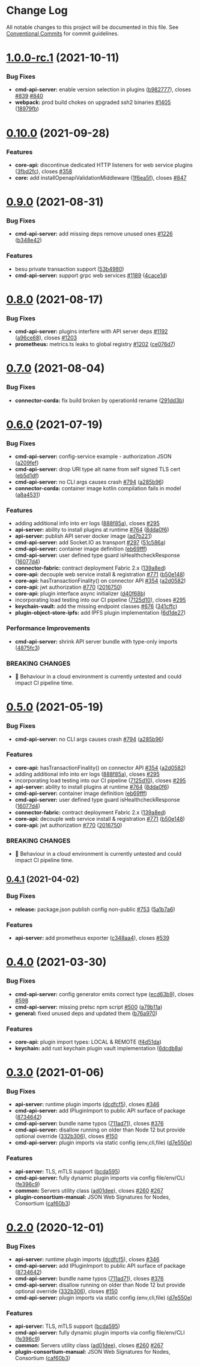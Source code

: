 # Change Log

All notable changes to this project will be documented in this file.
See [Conventional Commits](https://conventionalcommits.org) for commit guidelines.

# [1.0.0-rc.1](https://github.com/hyperledger/cactus/compare/v0.10.0...v1.0.0-rc.1) (2021-10-11)


### Bug Fixes

* **cmd-api-server:** enable version selection in plugins ([b982777](https://github.com/hyperledger/cactus/commit/b9827772fa6694381716686759f85f96b915662e)), closes [#839](https://github.com/hyperledger/cactus/issues/839) [#840](https://github.com/hyperledger/cactus/issues/840)
* **webpack:** prod build chokes on upgraded ssh2 binaries [#1405](https://github.com/hyperledger/cactus/issues/1405) ([18979fb](https://github.com/hyperledger/cactus/commit/18979fb33880d8ca30e2fda01fb3d598deb839f9))





# [0.10.0](https://github.com/hyperledger/cactus/compare/v0.9.0...v0.10.0) (2021-09-28)


### Features

* **core-api:** discontinue dedicated HTTP listeners for web service plugins ([3fbd2fc](https://github.com/hyperledger/cactus/commit/3fbd2fcb60d49090bf4e986bea74d4e988348659)), closes [#358](https://github.com/hyperledger/cactus/issues/358)
* **core:** add installOpenapiValidationMiddleware ([1f6ea5f](https://github.com/hyperledger/cactus/commit/1f6ea5fe3aa1ba997a655098d632034f13f232a5)), closes [#847](https://github.com/hyperledger/cactus/issues/847)





# [0.9.0](https://github.com/hyperledger/cactus/compare/v0.8.0...v0.9.0) (2021-08-31)


### Bug Fixes

* **cmd-api-server:** add missing deps remove unused ones [#1226](https://github.com/hyperledger/cactus/issues/1226) ([b348e42](https://github.com/hyperledger/cactus/commit/b348e4266369fed502610b4c0769d4d6b19f9115))


### Features

* besu private transaction support ([53b4980](https://github.com/hyperledger/cactus/commit/53b49808615aced96b628bf1498a1b62c5c9ca42))
* **cmd-api-server:** support grpc web services [#1189](https://github.com/hyperledger/cactus/issues/1189) ([4cace1d](https://github.com/hyperledger/cactus/commit/4cace1dca3377e09d2ed37fdadeec6b125d47896))





# [0.8.0](https://github.com/hyperledger/cactus/compare/v0.7.0...v0.8.0) (2021-08-17)


### Bug Fixes

* **cmd-api-server:** plugins interfere with API server deps [#1192](https://github.com/hyperledger/cactus/issues/1192) ([a96ce68](https://github.com/hyperledger/cactus/commit/a96ce689dae74345b41d5bd94dd46dd3e9bc3e71)), closes [#1203](https://github.com/hyperledger/cactus/issues/1203)
* **prometheus:** metrics.ts leaks to global registry [#1202](https://github.com/hyperledger/cactus/issues/1202) ([ce076d7](https://github.com/hyperledger/cactus/commit/ce076d709f8e0cba143f8fe9d71f1de1df8f71dc))





# [0.7.0](https://github.com/hyperledger/cactus/compare/v0.6.0...v0.7.0) (2021-08-04)


### Bug Fixes

* **connector-corda:** fix build broken by operationId rename ([291dd3b](https://github.com/hyperledger/cactus/commit/291dd3bc666939fffbc3780eaefd9059c756878a))





# [0.6.0](https://github.com/hyperledger/cactus/compare/v0.4.1...v0.6.0) (2021-07-19)


### Bug Fixes

* **cmd-api-server:** config-service example - authorization JSON ([a209fef](https://github.com/hyperledger/cactus/commit/a209feffdea47f0992f17a7c0265535614143dfe))
* **cmd-api-server:** drop URI type alt name from self signed TLS cert ([eb5d1df](https://github.com/hyperledger/cactus/commit/eb5d1dfaf8523690008c1c1c0aaa0b0efedb2cba))
* **cmd-api-server:** no CLI args causes crash [#794](https://github.com/hyperledger/cactus/issues/794) ([a285b96](https://github.com/hyperledger/cactus/commit/a285b96785792cd29f450bfc1cc066067c82f558))
* **connector-corda:** container image kotlin compilation fails in model ([a8a4531](https://github.com/hyperledger/cactus/commit/a8a4531d379fe16d4c991802525ec573a7e3ede1))


### Features

* adding additional info into err logs ([888f85a](https://github.com/hyperledger/cactus/commit/888f85a680a330cfc6be98bab3e8aed5d9e9dde2)), closes [#295](https://github.com/hyperledger/cactus/issues/295)
* **api-server:** ability to install plugins at runtime [#764](https://github.com/hyperledger/cactus/issues/764) ([8dda0f6](https://github.com/hyperledger/cactus/commit/8dda0f61937c6e1a85afee0345af44b1bfa09c0a))
* **api-server:** publish API server docker image ([ad7b221](https://github.com/hyperledger/cactus/commit/ad7b2211305bcefb044701276a56d5ad09d8468c))
* **cmd-api-server:** add Socket.IO as transport [#297](https://github.com/hyperledger/cactus/issues/297) ([51c586a](https://github.com/hyperledger/cactus/commit/51c586aa01bff3e75f0e87be43f0764b30d8222c))
* **cmd-api-server:** container image definition ([eb69fff](https://github.com/hyperledger/cactus/commit/eb69fff36fca805c6b96c6db7caadfbed85e8485))
* **cmd-api-server:** user defined type guard isHealthcheckResponse ([16077d4](https://github.com/hyperledger/cactus/commit/16077d42ec7edce4999d77cfbca5c02177d15fa6))
* **connector-fabric:** contract deployment Fabric 2.x ([139a8ed](https://github.com/hyperledger/cactus/commit/139a8ed96d5d547a514839a461abcb7d0e937cb0))
* **core-api:** decouple web service install & registration [#771](https://github.com/hyperledger/cactus/issues/771) ([b50e148](https://github.com/hyperledger/cactus/commit/b50e148f43c0b27138471c972aab391486e761e6))
* **core-api:** hasTransactionFinality() on connector API [#354](https://github.com/hyperledger/cactus/issues/354) ([a2d0582](https://github.com/hyperledger/cactus/commit/a2d058218780e5e4c81e5f847cc875879a946e3f))
* **core-api:** jwt authorization [#770](https://github.com/hyperledger/cactus/issues/770) ([2016750](https://github.com/hyperledger/cactus/commit/2016750849b4333bb4dd78897468771f0642a4f5))
* **core-api:** plugin interface async initializer ([d40f68b](https://github.com/hyperledger/cactus/commit/d40f68bd9eaff498df8514fe7397986b5a2f865d))
* incorporating load testing into our CI pipeline ([7125d10](https://github.com/hyperledger/cactus/commit/7125d1043091e0443edaa7b63021cd0b96404c4b)), closes [#295](https://github.com/hyperledger/cactus/issues/295)
* **keychain-vault:** add the missing endpoint classes [#676](https://github.com/hyperledger/cactus/issues/676) ([341cffc](https://github.com/hyperledger/cactus/commit/341cffcef72286169a4ceced69414618d5059d0e))
* **plugin-object-store-ipfs:** add IPFS plugin implementation ([6d1de27](https://github.com/hyperledger/cactus/commit/6d1de274b45a3fd2cc5120588f9d8594d5d3ace6))


### Performance Improvements

* **cmd-api-server:** shrink API server bundle with type-only imports ([4875fc3](https://github.com/hyperledger/cactus/commit/4875fc346bba70ee87d8fe033435035201d48b3e))


### BREAKING CHANGES

* 🧨 Behaviour in a cloud environment is currently untested and could impact
CI pipeline time.





# [0.5.0](https://github.com/hyperledger/cactus/compare/v0.4.1...v0.5.0) (2021-05-19)


### Bug Fixes

* **cmd-api-server:** no CLI args causes crash [#794](https://github.com/hyperledger/cactus/issues/794) ([a285b96](https://github.com/hyperledger/cactus/commit/a285b96785792cd29f450bfc1cc066067c82f558))


### Features

* **core-api:** hasTransactionFinality() on connector API [#354](https://github.com/hyperledger/cactus/issues/354) ([a2d0582](https://github.com/hyperledger/cactus/commit/a2d058218780e5e4c81e5f847cc875879a946e3f))
* adding additional info into err logs ([888f85a](https://github.com/hyperledger/cactus/commit/888f85a680a330cfc6be98bab3e8aed5d9e9dde2)), closes [#295](https://github.com/hyperledger/cactus/issues/295)
* incorporating load testing into our CI pipeline ([7125d10](https://github.com/hyperledger/cactus/commit/7125d1043091e0443edaa7b63021cd0b96404c4b)), closes [#295](https://github.com/hyperledger/cactus/issues/295)
* **api-server:** ability to install plugins at runtime [#764](https://github.com/hyperledger/cactus/issues/764) ([8dda0f6](https://github.com/hyperledger/cactus/commit/8dda0f61937c6e1a85afee0345af44b1bfa09c0a))
* **cmd-api-server:** container image definition ([eb69fff](https://github.com/hyperledger/cactus/commit/eb69fff36fca805c6b96c6db7caadfbed85e8485))
* **cmd-api-server:** user defined type guard isHealthcheckResponse ([16077d4](https://github.com/hyperledger/cactus/commit/16077d42ec7edce4999d77cfbca5c02177d15fa6))
* **connector-fabric:** contract deployment Fabric 2.x ([139a8ed](https://github.com/hyperledger/cactus/commit/139a8ed96d5d547a514839a461abcb7d0e937cb0))
* **core-api:** decouple web service install & registration [#771](https://github.com/hyperledger/cactus/issues/771) ([b50e148](https://github.com/hyperledger/cactus/commit/b50e148f43c0b27138471c972aab391486e761e6))
* **core-api:** jwt authorization [#770](https://github.com/hyperledger/cactus/issues/770) ([2016750](https://github.com/hyperledger/cactus/commit/2016750849b4333bb4dd78897468771f0642a4f5))


### BREAKING CHANGES

* 🧨 Behaviour in a cloud environment is currently untested and could impact
CI pipeline time.





## [0.4.1](https://github.com/hyperledger/cactus/compare/v0.4.0...v0.4.1) (2021-04-02)


### Bug Fixes

* **release:** package.json publish config non-public [#753](https://github.com/hyperledger/cactus/issues/753) ([5a1b7a6](https://github.com/hyperledger/cactus/commit/5a1b7a6eba9a18d4f7474a3c44d4a4035fc99e84))


### Features

* **api-server:** add prometheus exporter ([c348aa4](https://github.com/hyperledger/cactus/commit/c348aa4f858536bca350af6abd524a5d345aacc7)), closes [#539](https://github.com/hyperledger/cactus/issues/539)





# [0.4.0](https://github.com/hyperledger/cactus/compare/v0.3.0...v0.4.0) (2021-03-30)


### Bug Fixes

* **cmd-api-server:** config generator emits correct type ([ecd63b9](https://github.com/hyperledger/cactus/commit/ecd63b9fac831f198f0f979754a7790f61133f49)), closes [#598](https://github.com/hyperledger/cactus/issues/598)
* **cmd-api-server:** missing pretsc npm script [#500](https://github.com/hyperledger/cactus/issues/500) ([a79b11a](https://github.com/hyperledger/cactus/commit/a79b11a3a0001a9fb9732da295451f1b424e7b35))
* **general:** fixed unused deps and updated them ([b76a970](https://github.com/hyperledger/cactus/commit/b76a9703341c5a4cabe056e743338cbedebbeaad))


### Features

* **core-api:** plugin import types: LOCAL & REMOTE ([f4d51da](https://github.com/hyperledger/cactus/commit/f4d51dae5b28367e714a2b9aa35dd84a2cb4cb37))
* **keychain:** add rust keychain plugin vault implementation ([6dcdb8a](https://github.com/hyperledger/cactus/commit/6dcdb8a02db30e4dfe3d912bd56d5979b0cb3bc3))





# [0.3.0](https://github.com/hyperledger/cactus/compare/v0.1.0...v0.3.0) (2021-01-06)


### Bug Fixes

* **api-server:** runtime plugin imports ([dcdfcf5](https://github.com/hyperledger/cactus/commit/dcdfcf59e8e5220e24093e3dbeb41f49f1e5ab1b)), closes [#346](https://github.com/hyperledger/cactus/issues/346)
* **cmd-api-server:** add IPluginImport to public API surface of package ([8734642](https://github.com/hyperledger/cactus/commit/8734642e01c916fe2c1fc0b8c0a58ebd1db7391b))
* **cmd-api-server:** bundle name typos ([711ad71](https://github.com/hyperledger/cactus/commit/711ad7168d9ff89dd2ad04ee43efe158200e8fbc)), closes [#376](https://github.com/hyperledger/cactus/issues/376)
* **cmd-api-server:** disallow running on older than Node 12 but provide optional override ([332b306](https://github.com/hyperledger/cactus/commit/332b306c0c1a8cef21e27d116fc92158d3439128)), closes [#150](https://github.com/hyperledger/cactus/issues/150)
* **cmd-api-server:** plugin imports via static config (env,cli,file) ([d7e550e](https://github.com/hyperledger/cactus/commit/d7e550ee9b9483995c95e7a43d175e82bfb1ab6e))


### Features

* **api-server:** TLS, mTLS support ([bcda595](https://github.com/hyperledger/cactus/commit/bcda595c84a1a6805c20375a45b318de3e092319))
* **cmd-api-server:** fully dynamic plugin imports via config file/env/CLI ([fe396c9](https://github.com/hyperledger/cactus/commit/fe396c969436f1c1a99b6d03d8b58b160e1a93bb))
* **common:** Servers utility class ([ad01dee](https://github.com/hyperledger/cactus/commit/ad01dee4def65f47e6292d117eaece2b2ebc1c3c)), closes [#260](https://github.com/hyperledger/cactus/issues/260) [#267](https://github.com/hyperledger/cactus/issues/267)
* **plugin-consortium-manual:** JSON Web Signatures for Nodes, Consortium ([caf60b3](https://github.com/hyperledger/cactus/commit/caf60b3f69c81617787afe73ca12165baa2dce50))





# [0.2.0](https://github.com/hyperledger/cactus/compare/v0.1.0...v0.2.0) (2020-12-01)


### Bug Fixes

* **api-server:** runtime plugin imports ([dcdfcf5](https://github.com/hyperledger/cactus/commit/dcdfcf59e8e5220e24093e3dbeb41f49f1e5ab1b)), closes [#346](https://github.com/hyperledger/cactus/issues/346)
* **cmd-api-server:** add IPluginImport to public API surface of package ([8734642](https://github.com/hyperledger/cactus/commit/8734642e01c916fe2c1fc0b8c0a58ebd1db7391b))
* **cmd-api-server:** bundle name typos ([711ad71](https://github.com/hyperledger/cactus/commit/711ad7168d9ff89dd2ad04ee43efe158200e8fbc)), closes [#376](https://github.com/hyperledger/cactus/issues/376)
* **cmd-api-server:** disallow running on older than Node 12 but provide optional override ([332b306](https://github.com/hyperledger/cactus/commit/332b306c0c1a8cef21e27d116fc92158d3439128)), closes [#150](https://github.com/hyperledger/cactus/issues/150)
* **cmd-api-server:** plugin imports via static config (env,cli,file) ([d7e550e](https://github.com/hyperledger/cactus/commit/d7e550ee9b9483995c95e7a43d175e82bfb1ab6e))


### Features

* **api-server:** TLS, mTLS support ([bcda595](https://github.com/hyperledger/cactus/commit/bcda595c84a1a6805c20375a45b318de3e092319))
* **cmd-api-server:** fully dynamic plugin imports via config file/env/CLI ([fe396c9](https://github.com/hyperledger/cactus/commit/fe396c969436f1c1a99b6d03d8b58b160e1a93bb))
* **common:** Servers utility class ([ad01dee](https://github.com/hyperledger/cactus/commit/ad01dee4def65f47e6292d117eaece2b2ebc1c3c)), closes [#260](https://github.com/hyperledger/cactus/issues/260) [#267](https://github.com/hyperledger/cactus/issues/267)
* **plugin-consortium-manual:** JSON Web Signatures for Nodes, Consortium ([caf60b3](https://github.com/hyperledger/cactus/commit/caf60b3f69c81617787afe73ca12165baa2dce50))
